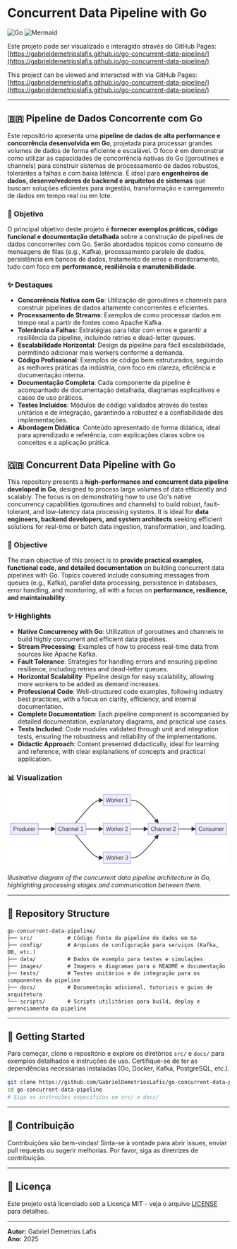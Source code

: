 # Concurrent Data Pipeline with Go

![Go](https://img.shields.io/badge/Go-00ADD8?style=for-the-badge&logo=go&logoColor=white)
![Mermaid](https://img.shields.io/badge/Diagrams-Mermaid-orange?style=for-the-badge&logo=mermaid)

Este projeto pode ser visualizado e interagido através do GitHub Pages: [https://gabrieldemetrioslafis.github.io/go-concurrent-data-pipeline/](https://gabrieldemetrioslafis.github.io/go-concurrent-data-pipeline/)

This project can be viewed and interacted with via GitHub Pages: [https://gabrieldemetrioslafis.github.io/go-concurrent-data-pipeline/](https://gabrieldemetrioslafis.github.io/go-concurrent-data-pipeline/)

---

## 🇧🇷 Pipeline de Dados Concorrente com Go

Este repositório apresenta uma **pipeline de dados de alta performance e concorrência desenvolvida em Go**, projetada para processar grandes volumes de dados de forma eficiente e escalável. O foco é em demonstrar como utilizar as capacidades de concorrência nativas do Go (goroutines e channels) para construir sistemas de processamento de dados robustos, tolerantes a falhas e com baixa latência. É ideal para **engenheiros de dados, desenvolvedores de backend e arquitetos de sistemas** que buscam soluções eficientes para ingestão, transformação e carregamento de dados em tempo real ou em lote.

### 🎯 Objetivo

O principal objetivo deste projeto é **fornecer exemplos práticos, código funcional e documentação detalhada** sobre a construção de pipelines de dados concorrentes com Go. Serão abordados tópicos como consumo de mensagens de filas (e.g., Kafka), processamento paralelo de dados, persistência em bancos de dados, tratamento de erros e monitoramento, tudo com foco em **performance, resiliência e manutenibilidade**.

### ✨ Destaques

- **Concorrência Nativa com Go**: Utilização de goroutines e channels para construir pipelines de dados altamente concorrentes e eficientes.
- **Processamento de Streams**: Exemplos de como processar dados em tempo real a partir de fontes como Apache Kafka.
- **Tolerância a Falhas**: Estratégias para lidar com erros e garantir a resiliência da pipeline, incluindo retries e dead-letter queues.
- **Escalabilidade Horizontal**: Design da pipeline para fácil escalabilidade, permitindo adicionar mais workers conforme a demanda.
- **Código Profissional**: Exemplos de código bem estruturados, seguindo as melhores práticas da indústria, com foco em clareza, eficiência e documentação interna.
- **Documentação Completa**: Cada componente da pipeline é acompanhado de documentação detalhada, diagramas explicativos e casos de uso práticos.
- **Testes Incluídos**: Módulos de código validados através de testes unitários e de integração, garantindo a robustez e a confiabilidade das implementações.
- **Abordagem Didática**: Conteúdo apresentado de forma didática, ideal para aprendizado e referência, com explicações claras sobre os conceitos e a aplicação prática.



## 🇬🇧 Concurrent Data Pipeline with Go

This repository presents a **high-performance and concurrent data pipeline developed in Go**, designed to process large volumes of data efficiently and scalably. The focus is on demonstrating how to use Go's native concurrency capabilities (goroutines and channels) to build robust, fault-tolerant, and low-latency data processing systems. It is ideal for **data engineers, backend developers, and system architects** seeking efficient solutions for real-time or batch data ingestion, transformation, and loading.

### 🎯 Objective

The main objective of this project is to **provide practical examples, functional code, and detailed documentation** on building concurrent data pipelines with Go. Topics covered include consuming messages from queues (e.g., Kafka), parallel data processing, persistence in databases, error handling, and monitoring, all with a focus on **performance, resilience, and maintainability**.

### ✨ Highlights

- **Native Concurrency with Go**: Utilization of goroutines and channels to build highly concurrent and efficient data pipelines.
- **Stream Processing**: Examples of how to process real-time data from sources like Apache Kafka.
- **Fault Tolerance**: Strategies for handling errors and ensuring pipeline resilience, including retries and dead-letter queues.
- **Horizontal Scalability**: Pipeline design for easy scalability, allowing more workers to be added as demand increases.
- **Professional Code**: Well-structured code examples, following industry best practices, with a focus on clarity, efficiency, and internal documentation.
- **Complete Documentation**: Each pipeline component is accompanied by detailed documentation, explanatory diagrams, and practical use cases.
- **Tests Included**: Code modules validated through unit and integration tests, ensuring the robustness and reliability of the implementations.
- **Didactic Approach**: Content presented didactically, ideal for learning and reference, with clear explanations of concepts and practical application.

### 📊 Visualization

![Go Concurrent Data Pipeline](images/go_concurrent_data_pipeline.png)

*Illustrative diagram of the concurrent data pipeline architecture in Go, highlighting processing stages and communication between them.*

---

## 📁 Repository Structure

```
go-concurrent-data-pipeline/
├── src/           # Código fonte da pipeline de dados em Go
├── config/        # Arquivos de configuração para serviços (Kafka, DB, etc.)
├── data/          # Dados de exemplo para testes e simulações
├── images/        # Imagens e diagramas para o README e documentação
├── tests/         # Testes unitários e de integração para os componentes da pipeline
├── docs/          # Documentação adicional, tutoriais e guias de arquitetura
└── scripts/       # Scripts utilitários para build, deploy e gerenciamento da pipeline
```

---

## 🚀 Getting Started

Para começar, clone o repositório e explore os diretórios `src/` e `docs/` para exemplos detalhados e instruções de uso. Certifique-se de ter as dependências necessárias instaladas (Go, Docker, Kafka, PostgreSQL, etc.).

```bash
git clone https://github.com/GabrielDemetriosLafis/go-concurrent-data-pipeline.git
cd go-concurrent-data-pipeline
# Siga as instruções específicas em src/ e docs/
```

---

## 🤝 Contribuição

Contribuições são bem-vindas! Sinta-se à vontade para abrir issues, enviar pull requests ou sugerir melhorias. Por favor, siga as diretrizes de contribuição.

---

## 📝 Licença

Este projeto está licenciado sob a Licença MIT - veja o arquivo [LICENSE](LICENSE) para detalhes.

---

**Autor:** Gabriel Demetrios Lafis  
**Ano:** 2025

